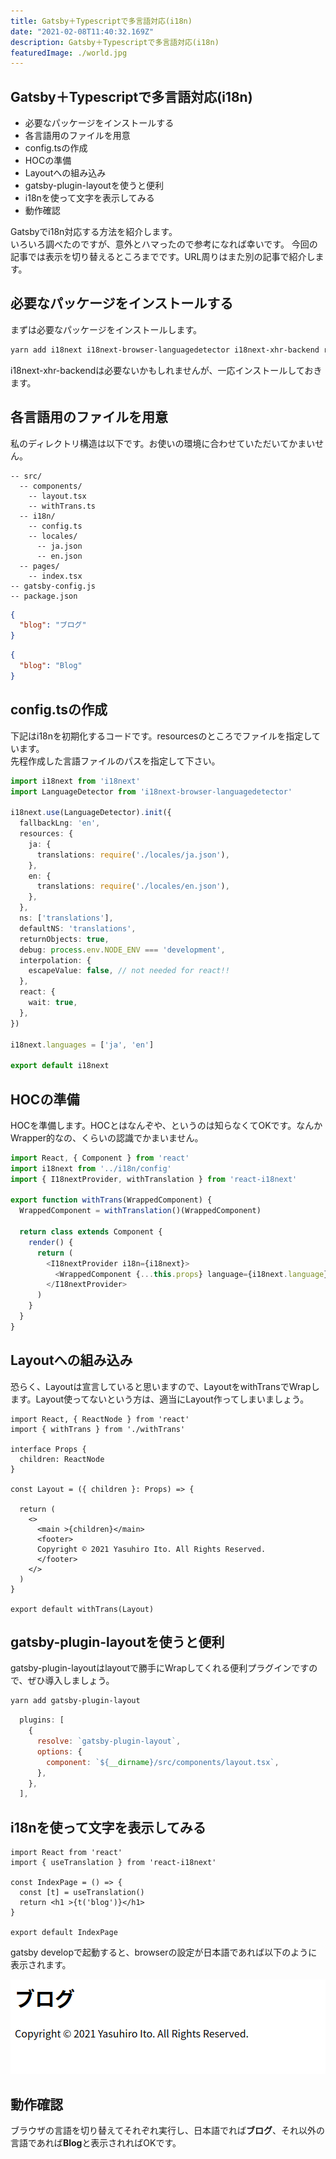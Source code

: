```yaml
---
title: Gatsby＋Typescriptで多言語対応(i18n)
date: "2021-02-08T11:40:32.169Z"
description: Gatsby＋Typescriptで多言語対応(i18n)
featuredImage: ./world.jpg
---
```


## Gatsby＋Typescriptで多言語対応(i18n)

<div class="mt-8 mb-8">

- 必要なパッケージをインストールする
- 各言語用のファイルを用意
- config.tsの作成
- HOCの準備
- Layoutへの組み込み
- gatsby-plugin-layoutを使うと便利
- i18nを使って文字を表示してみる
- 動作確認

</div>

<p class="mb-8">
Gatsbyでi18n対応する方法を紹介します。<br/>
いろいろ調べたのですが、意外とハマったので参考になれば幸いです。
今回の記事では表示を切り替えるところまでです。URL周りはまた別の記事で紹介します。
</p>

## 必要なパッケージをインストールする

<p class="mt-8 mb-8">
まずは必要なパッケージをインストールします。

</p>

```bash
yarn add i18next i18next-browser-languagedetector i18next-xhr-backend react-i18next
```

<p class="mt-8 mb-8">
i18next-xhr-backendは必要ないかもしれませんが、一応インストールしておきます。
</p>

## 各言語用のファイルを用意

<p class="mt-8 mb-8">
私のディレクトリ構造は以下です。お使いの環境に合わせていただいてかまいせん。
</p>

```
-- src/
  -- components/
    -- layout.tsx
    -- withTrans.ts
  -- i18n/
    -- config.ts
    -- locales/
      -- ja.json
      -- en.json
  -- pages/
    -- index.tsx
-- gatsby-config.js
-- package.json
```


```json:title=ja.json
{
  "blog": "ブログ"
}
```

```json:title=en.json
{
  "blog": "Blog"
}
```

## config.tsの作成

<p class="mt-8 mb-8">
下記はi18nを初期化するコードです。resourcesのところでファイルを指定しています。<br/>
先程作成した言語ファイルのパスを指定して下さい。
</p>

```ts:title=config.ts
import i18next from 'i18next'
import LanguageDetector from 'i18next-browser-languagedetector'

i18next.use(LanguageDetector).init({
  fallbackLng: 'en',
  resources: {
    ja: {
      translations: require('./locales/ja.json'),
    },
    en: {
      translations: require('./locales/en.json'),
    },
  },
  ns: ['translations'],
  defaultNS: 'translations',
  returnObjects: true,
  debug: process.env.NODE_ENV === 'development',
  interpolation: {
    escapeValue: false, // not needed for react!!
  },
  react: {
    wait: true,
  },
})

i18next.languages = ['ja', 'en']

export default i18next

```

## HOCの準備

<p class="mt-8 mb-8">
HOCを準備します。HOCとはなんぞや、というのは知らなくてOKです。なんかWrapper的なの、くらいの認識でかまいません。

</p>


```tsx:title=withTrans.ts
import React, { Component } from 'react'
import i18next from '../i18n/config'
import { I18nextProvider, withTranslation } from 'react-i18next'

export function withTrans(WrappedComponent) {
  WrappedComponent = withTranslation()(WrappedComponent)

  return class extends Component {
    render() {
      return (
        <I18nextProvider i18n={i18next}>
          <WrappedComponent {...this.props} language={i18next.language} />
        </I18nextProvider>
      )
    }
  }
}

```

## Layoutへの組み込み

<p class="mt-8 mb-8">
恐らく、Layoutは宣言していると思いますので、LayoutをwithTransでWrapします。Layout使ってないという方は、適当にLayout作ってしまいましょう。
</p>

```tsx:title=layout.tsx
import React, { ReactNode } from 'react'
import { withTrans } from './withTrans'

interface Props {
  children: ReactNode
}

const Layout = ({ children }: Props) => {

  return (
    <>
      <main >{children}</main>
      <footer>
	  Copyright © 2021 Yasuhiro Ito. All Rights Reserved.
      </footer>
    </>
  )
}

export default withTrans(Layout)

```

## gatsby-plugin-layoutを使うと便利

<p class="mt-8 mb-8">
gatsby-plugin-layoutはlayoutで勝手にWrapしてくれる便利プラグインですので、ぜひ導入しましょう。
</p>

```bash
yarn add gatsby-plugin-layout
```

```js:title=gatsby-config.js
  plugins: [
    {
      resolve: `gatsby-plugin-layout`,
      options: {
        component: `${__dirname}/src/components/layout.tsx`,
      },
    },
  ],

```

## i18nを使って文字を表示してみる

```tsx:title=index.tsx
import React from 'react'
import { useTranslation } from 'react-i18next'

const IndexPage = () => {
  const [t] = useTranslation()
  return <h1 >{t('blog')}</h1>
}

export default IndexPage

```

<p class="mt-8 mb-8">
gatsby developで起動すると、browserの設定が日本語であれば以下のように表示されます。
</p>

![blog-ja-image](./blog-ja.png)


## 動作確認

<p class="mt-8 mb-8">
ブラウザの言語を切り替えてそれぞれ実行し、日本語でれば<strong>ブログ</strong>、それ以外の言語であれば<strong>Blog</strong>と表示されればOKです。
</p>


